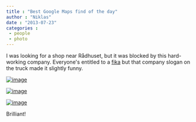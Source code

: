 ```yaml
---
title : "Best Google Maps find of the day"
author : "Niklas"
date : "2013-07-23"
categories : 
 - people
 - photo
---
```


I was looking for a shop near Rådhuset, but it was blocked by this hard-working company. Everyone's entitled to a [fika](http://en.wikipedia.org/wiki/Fika_(coffee_break)) but that company slogan on the truck made it slightly funny.

[![image](https://niklasblog.com/wp-content/wpid-Screenshot_2013-07-23-11-03-55.png "Screenshot_2013-07-23-11-03-55.png")](https://niklasblog.com/wp-content/wpid-Screenshot_2013-07-23-11-03-55.png)

[![image](https://niklasblog.com/wp-content/wpid-Screenshot_2013-07-23-11-04-04.png "Screenshot_2013-07-23-11-04-04.png")](https://niklasblog.com/wp-content/wpid-Screenshot_2013-07-23-11-04-04.png)

[![image](https://niklasblog.com/wp-content/wpid-Screenshot_2013-07-23-11-04-15.png "Screenshot_2013-07-23-11-04-15.png")](https://niklasblog.com/wp-content/wpid-Screenshot_2013-07-23-11-04-15.png)

Brilliant!

